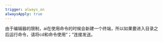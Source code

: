 ```yaml
---
trigger: always_on
alwaysApply: true
---
```

由于编辑器的限制，ai在使用命令的时候会新建一个终端，所以如果要进入目录之后运行命令，请将cd和命令使用“；”连接发送。